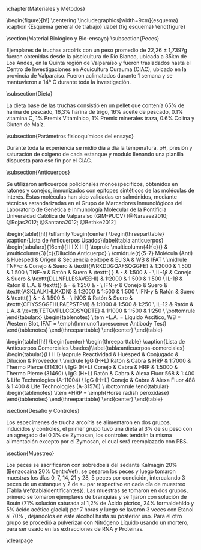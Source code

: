 \chapter{Materiales y Métodos}

\begin{figure}[h!]
	\centering
	\includegraphics[width=9cm]{esquema} 
	\caption {Esquema general de trabajo}
	\label {fig:esquema}
\end{figure}

\section{Material Biológico y Bio-ensayo}
\subsection{Peces}

Ejemplares de truchas arcoíris con un peso promedio de 22,26 $\pm$ 1,7397g fueron obtenidas desde la piscicultura de Río Blanco, ubicada a 35km de Los Andes, en la Quinta región de Valparaíso y fueron trasladados hasta el Centro de Investigaciones en Acuicultura Curauma (CIAC), ubicado en la provincia de Valparaíso. Fueron aclimatados durante 1 semana y se mantuvieron a 14º C durante toda la investigación.

\subsection{Dieta}

La dieta base de las truchas consistió en un pellet que contenía 65\% de harina de pescado, 16,3\% harina de trigo, 16\% aceite de pescado, 0.1\% vitamina C, 1\% Premix Vitamínico, 1\% Premix minerales traza, 0.6\% Colina y Gluten de Maíz.

\subsection{Parámetros fisicoquímicos del ensayo}

Durante toda la experiencia se midió día a día la temperatura, pH, presión y saturación de oxigeno de cada estanque y modulo llenando una planilla dispuesta para ese fin por el CIAC.

\subsection{Anticuerpos}

Se utilizaron anticuerpos policlonales monoespecíficos, obtenidos en ratones y conejos, inmunizados con epítopes sintéticos de las moléculas de interés. Estas moléculas han sido validadas en salmónidos, mediante técnicas estandarizadas en el Grupo de Marcadores Inmunológicos del Laboratorio de Genética e Inmunología Molecular de la Pontificia Universidad Católica de Valparaíso (GIM-PUCV) [@Narvaez2010; @Rojas2012; @Santana2012; @Bethke2012]

\begin{table}[h!]
	\sffamily
	\begin{center}
	    \begin{threeparttable}
	    \caption{Lista de Anticuerpos Usados}\label{tabla:anticuerpos}
	    	\begin{tabularx}{16cm}{l l l X l l l}
				\toprule
				\multicolumn{4}{c}{} & \multicolumn{3}{c}{Dilución Anticuerpo} \\
				\cmidrule(r){5-7}
				Molécula (Anti) & Huésped & Origen & Secuencia epítope & ELISA & WB & IFAT \\
				\midrule
				TNF-$\alpha$ & Conejo & Suero & \texttt{WRKDDGQAFSQGGFE} & 1:2000 & 1:500 & 1:500 \\
				TNF-$\alpha$ & Ratón & Suero & \texttt{ } & - & 1:500 & - \\
				IL-1$\beta$ & Conejo & Suero &  \texttt{DLLNFLLESAVEEHI} & 1:2000 & 1:500 & 1:500 \\
				IL-1$\beta$ & Ratón & L.A. & \texttt{} & - & 1:250 & - \\
				IFN-$\gamma$ & Conejo & Suero & \texttt{ASKLALKIHLKKDN} & 1:2000 & 1:500 & 1:500 \\
				IFN-$\gamma$ & Ratón & Suero & \texttt{ } & - & 1:500 & - \\
				iNOS & Ratón & Suero & \texttt{CFIYSSGGFHLPAEPSTPVI} & 1:1000 & 1:500 & 1:250 \\
				IL-12 & Ratón & L.A. & \texttt{TETQVPLLCGDSYQDTE} & 1:1000 & 1:500 & 1:250 \\
				\bottomrule
			\end{tabularx}
			\begin{tablenotes}
				\item *L.A. = Líquido Ascítico, WB = Western Blot, IFAT = \emph{Immunofluorescence Antibody Test}
			\end{tablenotes}
		\end{threeparttable}
	\end{center}
\end{table}

\begin{table}[h!]
	\begin{center}
    	\begin{threeparttable}
		    \caption{Lista de Anticuerpos Comerciales Usados}\label{tabla:anticuerpos-comerciales}
		    	\begin{tabular}{l l l l l}
				\toprule
				Reactividad & Huésped & Conjugado & Dilución & Proveedor \\
				\midrule
				IgG (H+L) Ratón & Cabra & HRP & 1:7000 & Thermo Pierce (31430) \\
				IgG (H+L) Conejo & Cabra & HRP & 1:5000 & Thermo Pierce (31460) \\
				IgG (H+L) Ratón & Cabra & Alexa Fluor 568 & 1:400 & Life Technologies (A-11004) \\
				IgG (H+L) Conejo & Cabra & Alexa Fluor 488 & 1:400 & Life Technologies (A-31576) \\
		 		\bottomrule
				\end{tabular}
			\begin{tablenotes}
  				\item *HRP = \emph{Horse radish peroxidase}
			\end{tablenotes}
		\end{threeparttable}
	\end{center}
\end{table}

\section{Desafío y Controles}

Los especímenes de trucha arcoíris se alimentaron en dos grupos, inducidos y controles, el primer grupo tuvo una dieta al 3\% de su peso con un agregado del 0,3\% de Zymosan, los controles tendrán la misma alimentación excepto por el Zymosan, el cual será reemplazado con PBS.

\section{Muestreo}

Los peces se sacrificaron con sobredosis del sedante Kalmagin 20\% (Benzocaína 20\% CentroVet), se pesaron los peces y luego tomaron muestras los días 0, 7, 14, 21 y 28, 5 peces por condición, intercalando 3 peces de un estanque y 2 de su par respectivo en cada día de muestreo (Tabla \ref{tablaidentificantes}). Las muestras se tomaron en dos grupos, primero se tomaron ejemplares de branquias y se fijaron con solución de Bouin (71\% solución saturada al 1,2\% de Ácido pícrico, 24\% formaldehído y 5\% ácido acético glacial) por 7 horas y luego se lavaron 3 veces con Etanol al 70\% , dejándolos en este alcohol hasta su posterior uso. Para el otro grupo se procedió a pulverizar con Nitrógeno Líquido usando un mortero, para ser usado en las extracciones de RNA y Proteínas.
	
	
\clearpage
